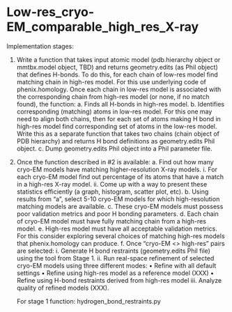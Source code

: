 # Low-res_cryo-EM_comparable_high_res_X-ray
Implementation stages:

1. Write a function that takes input atomic model (pdb.hierarchy object or mmtbx.model object, TBD) and returns
geometry.edits (as Phil object) that defines H-bonds. To do this, for each chain of low-res model find matching chain in
high-res model. For this use underlying code of phenix.homology. Once each chain in low-res model is associated with
the corresponding chain from high-res model (or none, if no match found), the function:
  a. Finds all H-bonds in high-res model.
  b. Identifies corresponding (matching) atoms in low-res model. For this one may need to align both chains, then for
     each set of atoms making H bond in high-res model find corresponding set of atoms in the low-res model. Write this
     as a separate function that takes two chains (chain object of PDB hierarchy) and returns H bond definitions as
     geometry.edits Phil object.
  c. Dump geometry.edits Phil object into a Phil parameter file.
  
2. Once the function described in #2 is available:
  a. Find out how many cryo-EM models have matching higher-resolution X-ray models.
     i. For each cryo-EM model find out percentage of its atoms that have a match in a high-res X-ray model.
     ii. Come up with a way to present these statistics efficiently (a graph, histogram, scatter plot, etc).
  b. Using results from “a”, select 5-10 cryo-EM models for which high-resolution matching models are available.
  c. These cryo-EM models must possess poor validation metrics and poor H bonding parameters.
  d. Each chain of cryo-EM model must have fully matching chain from a high-res model.
  e. High-res model must have all acceptable validation metrics. For this consider exploring several choices of matching
     high-res models that phenix.homology can produce.
  f. Once “cryo-EM <> high-res” pairs are selected:
     i. Generate H bond restraints (geometry.edits Phil file) using the tool from Stage 1.
     ii. Run real-space refinement of selected cryo-EM models using three different modes:
       • Refine with all default settings
       • Refine using high-res model as a reference model (XXX)
       • Refine using H-bond restraints derived from high-res model
     iii. Analyze quality of refined models (XXX).
     
     
     For stage 1 function: hydrogen_bond_restraints.py
